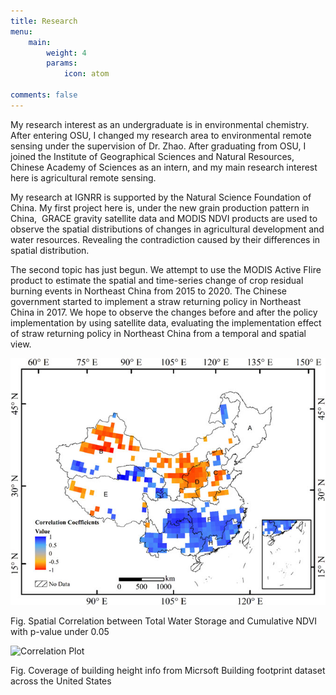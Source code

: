 ```yaml
---
title: Research
menu:
    main: 
        weight: 4
        params:
            icon: atom

comments: false
---
```


My research interest as an undergraduate is in environmental chemistry. After entering OSU, I changed my research area to environmental remote sensing under the supervision of Dr. Zhao. After graduating from OSU, I joined the Institute of Geographical Sciences and Natural Resources, Chinese Academy of Sciences as an intern, and my main research interest here is agricultural remote sensing.

My research at IGNRR is supported by the Natural Science Foundation of China. My first project here is, under the new grain production pattern in China,  GRACE gravity satellite data and MODIS NDVI products are used to observe the spatial distributions of changes in agricultural development and water resources. Revealing the contradiction caused by their differences in spatial distribution.

The second topic has just begun. We attempt to use the MODIS Active FIire product to estimate the spatial and time-series change of crop residual burning events in Northeast China from 2015 to 2020. The Chinese government started to implement a straw returning policy in Northeast China in 2017. We hope to observe the changes before and after the policy implementation by using satellite data, evaluating the implementation effect of straw returning policy in Northeast China from a temporal and spatial view.

![Correlation Plot](cor_plot.jpg)

Fig. Spatial Correlation between Total Water Storage and Cumulative NDVI with p-value under 0.05

![Correlation Plot](coverage.jpg)

Fig. Coverage of building height info from Micrsoft Building footprint dataset across the United States
